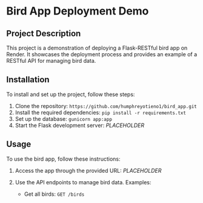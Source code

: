 # Bird App Deployment Demo

## Project Description

This project is a demonstration of deploying a Flask-RESTful bird app on Render. It showcases the deployment process and provides an example of a RESTful API for managing bird data.

## Installation

To install and set up the project, follow these steps:

1. Clone the repository: `https://github.com/humphreyotieno1/bird_app.git`
2. Install the required dependencies: `pip install -r requirements.txt`
3. Set up the database: `gunicorn app:app`
4. Start the Flask development server: $PLACEHOLDER$

## Usage

To use the bird app, follow these instructions:

1. Access the app through the provided URL: $PLACEHOLDER$
2. Use the API endpoints to manage bird data. Examples:

    - Get all birds: `GET /birds`
